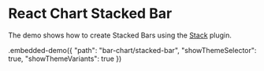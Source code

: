 # React Chart Stacked Bar

The demo shows how to create Stacked Bars using the [Stack](../../docs/reference/stack.md) plugin.

.embedded-demo({ "path": "bar-chart/stacked-bar", "showThemeSelector": true, "showThemeVariants": true })
